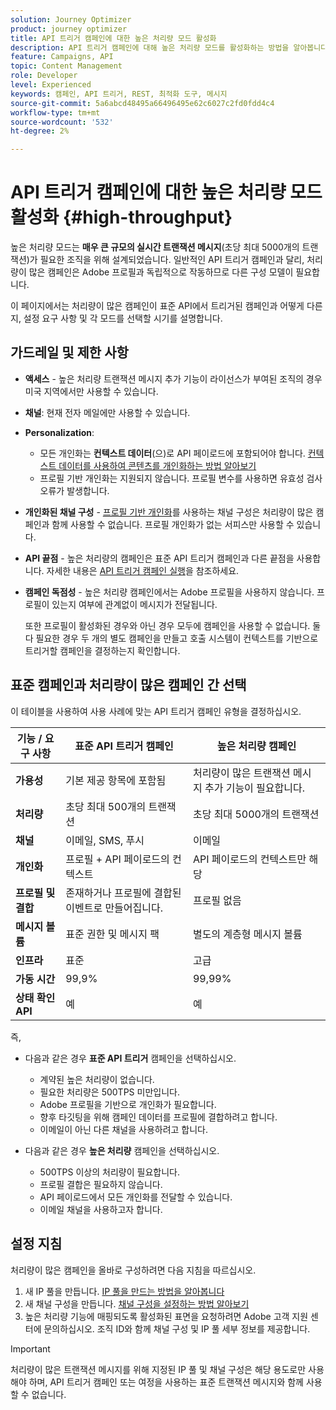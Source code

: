 ```yaml
---
solution: Journey Optimizer
product: journey optimizer
title: API 트리거 캠페인에 대한 높은 처리량 모드 활성화
description: API 트리거 캠페인에 대해 높은 처리량 모드를 활성화하는 방법을 알아봅니다.
feature: Campaigns, API
topic: Content Management
role: Developer
level: Experienced
keywords: 캠페인, API 트리거, REST, 최적화 도구, 메시지
source-git-commit: 5a6abcd48495a66496495e62c6027c2fd0fdd4c4
workflow-type: tm+mt
source-wordcount: '532'
ht-degree: 2%

---
```



# API 트리거 캠페인에 대한 높은 처리량 모드 활성화 {#high-throughput}

높은 처리량 모드는 **매우 큰 규모의 실시간 트랜잭션 메시지**(초당 최대 5000개의 트랜잭션)가 필요한 조직을 위해 설계되었습니다. 일반적인 API 트리거 캠페인과 달리, 처리량이 많은 캠페인은 Adobe 프로필과 독립적으로 작동하므로 다른 구성 모델이 필요합니다.

이 페이지에서는 처리량이 많은 캠페인이 표준 API에서 트리거된 캠페인과 어떻게 다른지, 설정 요구 사항 및 각 모드를 선택할 시기를 설명합니다.

## 가드레일 및 제한 사항

* **액세스** - 높은 처리량 트랜잭션 메시지 추가 기능이 라이선스가 부여된 조직의 경우 미국 지역에서만 사용할 수 있습니다.

* **채널**: 현재 전자 메일에만 사용할 수 있습니다.

* **Personalization**:

   * 모든 개인화는 **컨텍스트 데이터**(으)로 API 페이로드에 포함되어야 합니다. [컨텍스트 데이터를 사용하여 콘텐츠를 개인화하는 방법 알아보기](../campaigns/api-triggered-campaign-action.md#contextual)
   * 프로필 기반 개인화는 지원되지 않습니다. 프로필 변수를 사용하면 유효성 검사 오류가 발생합니다.

* **개인화된 채널 구성** - [프로필 기반 개인화](../email/surface-personalization.md)를 사용하는 채널 구성은 처리량이 많은 캠페인과 함께 사용할 수 없습니다. 프로필 개인화가 없는 서피스만 사용할 수 있습니다.

* **API 끝점** - 높은 처리량의 캠페인은 표준 API 트리거 캠페인과 다른 끝점을 사용합니다. 자세한 내용은 [API 트리거 캠페인 실행](../campaigns/trigger-campaigns.md#trigger)을 참조하세요.

* **캠페인 독점성** - 높은 처리량 캠페인에서는 Adobe 프로필을 사용하지 않습니다. 프로필이 있는지 여부에 관계없이 메시지가 전달됩니다.

  또한 프로필이 활성화된 경우와 아닌 경우 모두에 캠페인을 사용할 수 없습니다. 둘 다 필요한 경우 두 개의 별도 캠페인을 만들고 호출 시스템이 컨텍스트를 기반으로 트리거할 캠페인을 결정하는지 확인합니다.

## 표준 캠페인과 처리량이 많은 캠페인 간 선택

이 테이블을 사용하여 사용 사례에 맞는 API 트리거 캠페인 유형을 결정하십시오.

| 기능 / 요구 사항 | 표준 API 트리거 캠페인 | 높은 처리량 캠페인 |
|------------------------|---------------------------------|---------------------------|
| **가용성** | 기본 제공 항목에 포함됨 | 처리량이 많은 트랜잭션 메시지 추가 기능이 필요합니다. |
| **처리량** | 초당 최대 500개의 트랜잭션 | 초당 최대 5000개의 트랜잭션 |
| **채널** | 이메일, SMS, 푸시 | 이메일 |
| **개인화** | 프로필 + API 페이로드의 컨텍스트 | API 페이로드의 컨텍스트만 해당 |
| **프로필 및 결합** | 존재하거나 프로필에 결합된 이벤트로 만들어집니다. | 프로필 없음 |
| **메시지 볼륨** | 표준 권한 및 메시지 팩 | 별도의 계층형 메시지 볼륨 |
| **인프라** | 표준 | 고급 |
| **가동 시간** | 99,9% | 99,99% |
| **상태 확인 API** | 예 | 예 |

즉,

* 다음과 같은 경우 **표준 API 트리거** 캠페인을 선택하십시오.
   * 계약된 높은 처리량이 없습니다.
   * 필요한 처리량은 500TPS 미만입니다.
   * Adobe 프로필을 기반으로 개인화가 필요합니다.
   * 향후 타깃팅을 위해 캠페인 데이터를 프로필에 결합하려고 합니다.
   * 이메일이 아닌 다른 채널을 사용하려고 합니다.

* 다음과 같은 경우 **높은 처리량** 캠페인을 선택하십시오.
   * 500TPS 이상의 처리량이 필요합니다.
   * 프로필 결합은 필요하지 않습니다.
   * API 페이로드에서 모든 개인화를 전달할 수 있습니다.
   * 이메일 채널을 사용하고자 합니다.

## 설정 지침

처리량이 많은 캠페인을 올바로 구성하려면 다음 지침을 따르십시오.

1. 새 IP 풀을 만듭니다. [IP 풀을 만드는 방법을 알아봅니다](../configuration/ip-pools.md)
1. 새 채널 구성을 만듭니다. [채널 구성을 설정하는 방법 알아보기](../configuration/channel-surfaces.md)
1. 높은 처리량 기능에 매핑되도록 활성화된 표면을 요청하려면 Adobe 고객 지원 센터에 문의하십시오. 조직 ID와 함께 채널 구성 및 IP 풀 세부 정보를 제공합니다.

>[!IMPORTANT]
>
>처리량이 많은 트랜잭션 메시지를 위해 지정된 IP 풀 및 채널 구성은 해당 용도로만 사용해야 하며, API 트리거 캠페인 또는 여정을 사용하는 표준 트랜잭션 메시지와 함께 사용할 수 없습니다.
